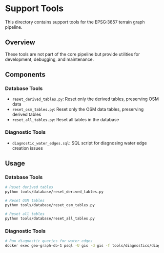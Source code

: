 # Support Tools

This directory contains support tools for the EPSG:3857 terrain graph pipeline.

## Overview

These tools are not part of the core pipeline but provide utilities for development, debugging, and maintenance.

## Components

### Database Tools

- `reset_derived_tables.py`: Reset only the derived tables, preserving OSM data
- `reset_osm_tables.py`: Reset only the OSM data tables, preserving derived tables
- `reset_all_tables.py`: Reset all tables in the database

### Diagnostic Tools

- `diagnostic_water_edges.sql`: SQL script for diagnosing water edge creation issues

## Usage

### Database Tools

```bash
# Reset derived tables
python tools/database/reset_derived_tables.py

# Reset OSM tables
python tools/database/reset_osm_tables.py

# Reset all tables
python tools/database/reset_all_tables.py
```

### Diagnostic Tools

```bash
# Run diagnostic queries for water edges
docker exec geo-graph-db-1 psql -U gis -d gis -f tools/diagnostics/diagnostic_water_edges.sql
```

